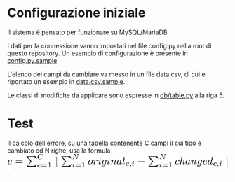 # Configurazione iniziale

Il sistema è pensato per funzionare su MySQL/MariaDB.

I dati per la connessione vanno impostati nel file config.py nella root di questo repository.
Un esempio di configurazione è presente in [config.py.sample](config.py.sample)

L'elenco dei campi da cambiare va messo in un file data.csv, di cui è riportato un esempio in [data.csv.sample](data.csv.sample).

Le classi di modifiche da applicare sono espresse in [db/table.py](db/table.py) alla riga 5.
# Test

Il calcolo dell'errore, su una tabella contenente C campi il cui tipo è
cambiato ed N righe, usa la formula ![alt text](./doc/readme.png).
